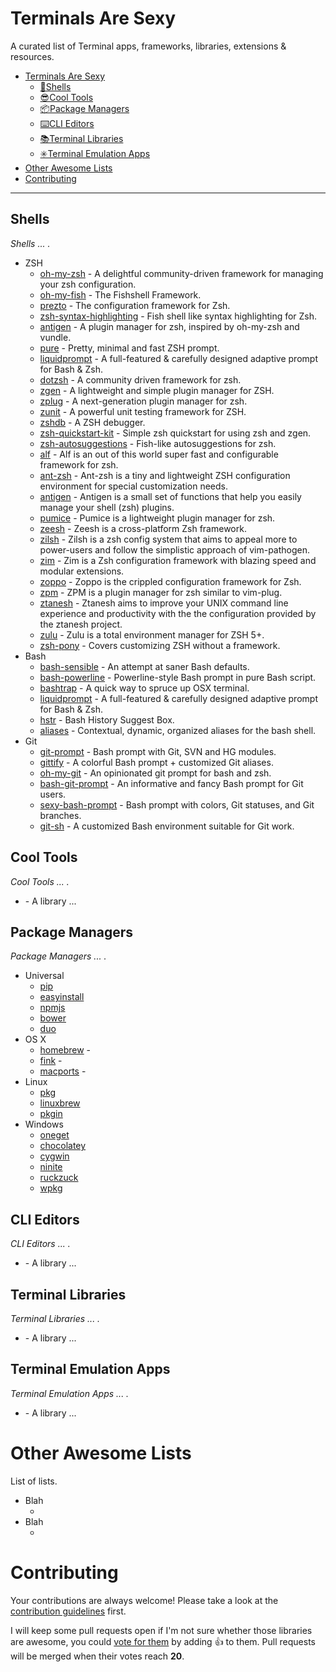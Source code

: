 # Terminals Are Sexy

A curated list of Terminal apps, frameworks, libraries, extensions & resources.

- [Terminals Are Sexy](#terminals-are-sexy)
	- [🐢Shells](#shells)
	- [😎Cool Tools](#cool-tools)
	- [📦Package Managers](#package-managers)
	- [⌨️CLI Editors](#cli-editors)
	- [📚Terminal Libraries](#terminal-libraries)
	- [✳️Terminal Emulation Apps](#terminal-emulation-apps)
- [Other Awesome Lists](#other-awesome-lists)
- [Contributing](#contributing)

- - -

## Shells

*Shells ... .*

[comment]: <> (https://github.com/unixorn/awesome-zsh-plugins)
[comment]: <> (https://github.com/kahun/awesome-sysadmin)
[comment]: <> (https://github.com/jondot/awesome-devenv)
[comment]: <> (https://github.com/awesome-lists/awesome-bash)

* ZSH
	* [oh-my-zsh](https://github.com/robbyrussell/oh-my-zsh) - A delightful community-driven framework for managing your zsh configuration.
	* [oh-my-fish](https://github.com/oh-my-fish/oh-my-fish) - The Fishshell Framework.
	* [prezto](https://github.com/sorin-ionescu/prezto) - The configuration framework for Zsh.
	* [zsh-syntax-highlighting](https://github.com/zsh-users/zsh-syntax-highlighting) - Fish shell like syntax highlighting for Zsh.
	* [antigen](https://github.com/zsh-users/antigen) - A plugin manager for zsh, inspired by oh-my-zsh and vundle.
	* [pure](https://github.com/sindresorhus/pure) - Pretty, minimal and fast ZSH prompt.
	* [liquidprompt](https://github.com/nojhan/liquidprompt) - A full-featured & carefully designed adaptive prompt for Bash & Zsh.
	* [dotzsh](https://github.com/dotphiles/dotzsh) - A community driven framework for zsh.
	* [zgen](https://github.com/tarjoilija/zgen) - A lightweight and simple plugin manager for ZSH.
	* [zplug](https://github.com/zplug/zplug) - A next-generation plugin manager for zsh.
	* [zunit](https://github.com/molovo/zunit) - A powerful unit testing framework for ZSH.
	* [zshdb](https://github.com/rocky/zshdb) - A ZSH debugger.
	* [zsh-quickstart-kit](https://github.com/unixorn/zsh-quickstart-kit) - Simple zsh quickstart for using zsh and zgen.
	* [zsh-autosuggestions](https://github.com/zsh-users/zsh-autosuggestions) - Fish-like autosuggestions for zsh.
	* [alf](https://github.com/psyrendust/alf) - Alf is an out of this world super fast and configurable framework for zsh.
	* [ant-zsh](https://github.com/anthraxx/ant-zsh) - Ant-zsh is a tiny and lightweight ZSH configuration environment for special customization needs.
	* [antigen](https://github.com/zsh-users/antigen) - Antigen is a small set of functions that help you easily manage your shell (zsh) plugins.
	* [pumice](https://github.com/ryutamaki/pumice) - Pumice is a lightweight plugin manager for zsh.
	* [zeesh](https://github.com/zeekay/zeesh) - Zeesh is a cross-platform Zsh framework.
	* [zilsh](https://github.com/zilsh/zilsh) - Zilsh is a zsh config system that aims to appeal more to power-users and follow the simplistic approach of vim-pathogen.
	* [zim](https://github.com/Eriner/zim) - Zim is a Zsh configuration framework with blazing speed and modular extensions.
	* [zoppo](https://github.com/zoppo/zoppo) - Zoppo is the crippled configuration framework for Zsh.
	* [zpm](https://github.com/horosgrisa/ZPM) - ZPM is a plugin manager for zsh similar to vim-plug.
	* [ztanesh](https://github.com/miohtama/ztanesh) - Ztanesh aims to improve your UNIX command line experience and productivity with the the configuration provided by the ztanesh project.
	* [zulu](https://github.com/zulu-zsh/zulu) - Zulu is a total environment manager for ZSH 5+.
	* [zsh-pony](https://github.com/mika/zsh-pony) - Covers customizing ZSH without a framework.
* Bash
 	* [bash-sensible](https://github.com/mrzool/bash-sensible) - An attempt at saner Bash defaults.
 	* [bash-powerline](https://github.com/riobard/bash-powerline) - Powerline-style Bash prompt in pure Bash script.
 	* [bashtrap](https://github.com/barryclark/bashstrap) - A quick way to spruce up OSX terminal.
 	* [liquidprompt](https://github.com/nojhan/liquidprompt) - A full-featured & carefully designed adaptive prompt for Bash & Zsh.
 	* [hstr](https://github.com/dvorka/hstr) - Bash History Suggest Box.
 	* [aliases](https://github.com/sebglazebrook/aliases) - Contextual, dynamic, organized aliases for the bash shell.
* Git
	* [git-prompt](https://github.com/lvv/git-prompt) - Bash prompt with Git, SVN and HG modules.
	* [gittify](https://github.com/momeni/gittify) - A colorful Bash prompt + customized Git aliases.
	* [oh-my-git](https://github.com/arialdomartini/oh-my-git) - An opinionated git prompt for bash and zsh.
	* [bash-git-prompt](https://github.com/magicmonty/bash-git-prompt) - An informative and fancy Bash prompt for Git users.
	* [sexy-bash-prompt](https://github.com/twolfson/sexy-bash-prompt) - Bash prompt with colors, Git statuses, and Git branches.
	* [git-sh](https://github.com/rtomayko/git-sh) - A customized Bash environment suitable for Git work.



## Cool Tools

*Cool Tools ... .*

* [](https://github.com/...) - A library ...



## Package Managers

*Package Managers ... .*

* Universal
	* [pip](http://www.pip-installer.org/)
	* [easyinstall](http://pypi.python.org/pypi/setuptools)
	* [npmjs](http://npmjs.com/)
	* [bower](http://bower.io/)
	* [duo](http://duojs.org/)
* OS X
	* [homebrew](http://brew.sh/) - 
	* [fink](http://www.finkproject.org/) - 
	* [macports](http://www.macports.org/) - 
* Linux
	* [pkg](https://github.com/freebsd/pkg)
	* [linuxbrew](http://brew.sh/linuxbrew/)
	* [pkgin](http://pkgin.net/)
* Windows
	* [oneget](https://github.com/OneGet/oneget)
	* [chocolatey](https://chocolatey.org/)
	* [cygwin](https://cygwin.com/)
	* [ninite](https://ninite.com/)
	* [ruckzuck](http://ruckzuck.tools/)
	* [wpkg](http://windowspackager.org/documentation/wpkg) 


## CLI Editors

*CLI Editors ... .*

* [](https://github.com/...) - A library ...



## Terminal Libraries

*Terminal Libraries ... .*

* [](https://github.com/...) - A library ...



## Terminal Emulation Apps

*Terminal Emulation Apps ... .*

* [](https://github.com/...) - A library ...




# Other Awesome Lists

List of lists.

* Blah
    * [](https://github.com/sindresorhus/awesome)
* Blah
    * [](https://github.com/...)

# Contributing

Your contributions are always welcome! Please take a look at the [contribution guidelines](https://github.com/vinta/terminals-are-sexy/blob/master/CONTRIBUTING.md) first.

I will keep some pull requests open if I'm not sure whether those libraries are awesome, you could [vote for them](https://github.com/vinta/awesome-python/pulls) by adding :+1: to them. Pull requests will be merged when their votes reach **20**.